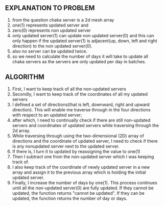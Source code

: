 ## EXPLANATION TO PROBLEM

1. from the question chaka server is a 2d mesh array
2. one(1) represents updated server and
3. zero(0) represents non updated server
4. only updated server(1) can update non updated server(0) and this can only happen if the updated server(1) is adjacent(up, down, left and right direction) to the non updated server(0).
5. also no server can be updated twice.
6. so we need to calculate the number of days it will take to update all chaka servers as the servers are only updated per day in batches.





## ALGORITHM

1. First, I want to keep track of all the non-updated servers
2. Secondly, I want to keep track of the coordinates of all my updated servers
3. I defined a set of directions(that is left, downward, right and upward direction). This will enable me traverse through in the four directions with respect to an updated server;
4. after which, I need to continually check if there are still non-updated servers and coordinates of updated servers while traversing through the 2d array.
5. While traversing through using the two-dimensional (2D) array of directions and the coordinate of updated server, I need to check if there is any nonupdated server next to the updated server.
6. If there is, I turn it to updated by reassigning the value to one(1)
7. Then I subtract one from the non-updated server which I was keeping track of.
8. I also keep track of the coordinate of newly updated server in a new array and assign it to the previous array which is holding the initial updated server.
9. Finally, I increase the number of days by one(1). This process continues until all the non-updated server(0) are fully updated. If they cannot be updated, the function returns "cannot be updated". If they can be updated, the function returns the number of day or days.